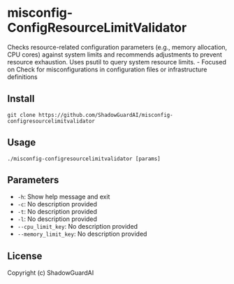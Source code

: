 # misconfig-ConfigResourceLimitValidator
Checks resource-related configuration parameters (e.g., memory allocation, CPU cores) against system limits and recommends adjustments to prevent resource exhaustion. Uses psutil to query system resource limits. - Focused on Check for misconfigurations in configuration files or infrastructure definitions

## Install
`git clone https://github.com/ShadowGuardAI/misconfig-configresourcelimitvalidator`

## Usage
`./misconfig-configresourcelimitvalidator [params]`

## Parameters
- `-h`: Show help message and exit
- `-c`: No description provided
- `-t`: No description provided
- `-l`: No description provided
- `--cpu_limit_key`: No description provided
- `--memory_limit_key`: No description provided

## License
Copyright (c) ShadowGuardAI
